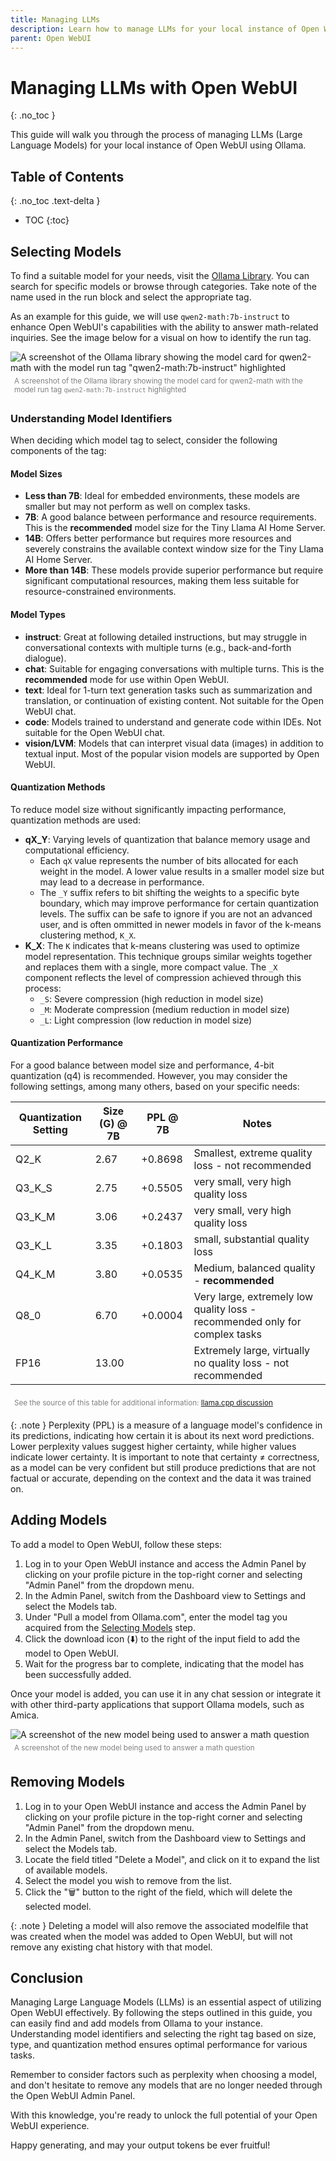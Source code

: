 ```yaml
---
title: Managing LLMs
description: Learn how to manage LLMs for your local instance of Open WebUI using Ollama.
parent: Open WebUI
---
```


# Managing LLMs with Open WebUI
{: .no_toc }

This guide will walk you through the process of managing LLMs (Large Language Models) for your local instance of Open WebUI using Ollama.

## Table of Contents
{: .no_toc .text-delta }

- TOC
{:toc}

## Selecting Models

To find a suitable model for your needs, visit the [Ollama Library](https://ollama.ai/library). You can search for specific models or browse through categories. Take note of the name used in the run block and select the appropriate tag.

As an example for this guide, we will use `qwen2-math:7b-instruct` to enhance Open WebUI's capabilities with the ability to answer math-related inquiries. See the image below for a visual on how to identify the run tag.

![A screenshot of the Ollama library showing the model card for qwen2-math with the model run tag "qwen2-math:7b-instruct" highlighted](./ollama_run_tag.png)
<span style="color: gray; font-size: smaller; padding: 6px; display: block;">A screenshot of the Ollama library showing the model card for qwen2-math with the model run tag `qwen2-math:7b-instruct` highlighted</span>

### Understanding Model Identifiers

When deciding which model tag to select, consider the following components of the tag:

#### Model Sizes

- **Less than 7B**: Ideal for embedded environments, these models are smaller but may not perform as well on complex tasks.
- **7B**: A good balance between performance and resource requirements. This is the **recommended** model size for the Tiny Llama AI Home Server.
- **14B**: Offers better performance but requires more resources and severely constrains the available context window size for the Tiny Llama AI Home Server.
- **More than 14B**: These models provide superior performance but require significant computational resources, making them less suitable for resource-constrained environments.

#### Model Types

*   **instruct**: Great at following detailed instructions, but may struggle in conversational contexts with multiple turns (e.g., back-and-forth dialogue).
*   **chat**: Suitable for engaging conversations with multiple turns. This is the **recommended** mode for use within Open WebUI.
*   **text**: Ideal for 1-turn text generation tasks such as summarization and translation, or continuation of existing content. Not suitable for the Open WebUI chat.
*   **code**: Models trained to understand and generate code within IDEs. Not suitable for the Open WebUI chat.
*   **vision/LVM**: Models that can interpret visual data (images) in addition to textual input. Most of the popular vision models are supported by Open WebUI.

#### Quantization Methods

To reduce model size without significantly impacting performance, quantization methods are used:

*   **qX_Y**: Varying levels of quantization that balance memory usage and computational efficiency. 
    *   Each `qX` value represents the number of bits allocated for each weight in the model. A lower value results in a smaller model size but may lead to a decrease in performance. 
    *   The `_Y` suffix refers to bit shifting the weights to a specific byte boundary, which may improve performance for certain quantization levels. The suffix can be safe to ignore if you are not an advanced user, and is often ommitted in newer models in favor of the k-means clustering method, `K_X`.
*   **K_X**: The `K` indicates that k-means clustering was used to optimize model representation. This technique groups similar weights together and replaces them with a single, more compact value. The `_X` component reflects the level of compression achieved through this process:
    *   `_S`: Severe compression (high reduction in model size)
    *   `_M`: Moderate compression (medium reduction in model size)
    *   `_L`: Light compression (low reduction in model size)

#### Quantization Performance

For a good balance between model size and performance, 4-bit quantization (q4) is recommended. However, you may consider the following settings, among many others, based on your specific needs:

| Quantization Setting | Size (G) @ 7B | PPL @ 7B | Notes                                       |
|---------------------|---------------|-----------------|---------------------------------------------|
| Q2_K                 | 2.67          | +0.8698         | Smallest, extreme quality loss - not recommended |
| Q3_K_S               | 2.75          | +0.5505         | very small, very high quality loss |
| Q3_K_M               | 3.06          | +0.2437         | very small, very high quality loss |
| Q3_K_L               | 3.35          | +0.1803         | small, substantial quality loss |
| Q4_K_M               | 3.80          | +0.0535         | Medium, balanced quality - **recommended**    |
| Q8_0                 | 6.70          | +0.0004         | Very large, extremely low quality loss - recommended only for complex tasks |
| FP16                 | 13.00         |                 | Extremely large, virtually no quality loss - not recommended |

<span style="color: gray; font-size: smaller; padding: 6px; display: block;">See the source of this table for additional information: [llama.cpp discussion](https://github.com/ggerganov/llama.cpp/discussions/2094#discussioncomment-6351796)</span>

{: .note }
Perplexity (PPL) is a measure of a language model's confidence in its predictions, indicating how certain it is about its next word predictions. Lower perplexity values suggest higher certainty, while higher values indicate lower certainty. It is important to note that certainty ≠ correctness, as a model can be very confident but still produce predictions that are not factual or accurate, depending on the context and the data it was trained on.

## Adding Models

To add a model to Open WebUI, follow these steps:

1. Log in to your Open WebUI instance and access the Admin Panel by clicking on your profile picture in the top-right corner and selecting "Admin Panel" from the dropdown menu.
2. In the Admin Panel, switch from the Dashboard view to Settings and select the Models tab.
3. Under "Pull a model from Ollama.com", enter the model tag you acquired from the [Selecting Models](#selecting-models) step.
4. Click the download icon (⬇️) to the right of the input field to add the model to Open WebUI.
5. Wait for the progress bar to complete, indicating that the model has been successfully added.

Once your model is added, you can use it in any chat session or integrate it with other third-party applications that support Ollama models, such as Amica.

![A screenshot of the new model being used to answer a math question](math_example.png)
<span style="color: gray; font-size: smaller; padding: 6px; display: block;">A screenshot of the new model being used to answer a math question</span>

## Removing Models

1. Log in to your Open WebUI instance and access the Admin Panel by clicking on your profile picture in the top-right corner and selecting "Admin Panel" from the dropdown menu.
2. In the Admin Panel, switch from the Dashboard view to Settings and select the Models tab.
3. Locate the field titled "Delete a Model", and click on it to expand the list of available models.
4. Select the model you wish to remove from the list.
5. Click the "🗑️" button to the right of the field, which will delete the selected model.

{: .note }
Deleting a model will also remove the associated modelfile that was created when the model was added to Open WebUI, but will not remove any existing chat history with that model.

## Conclusion

Managing Large Language Models (LLMs) is an essential aspect of utilizing Open WebUI effectively. By following the steps outlined in this guide, you can easily find and add models from Ollama to your instance. Understanding model identifiers and selecting the right tag based on size, type, and quantization method ensures optimal performance for various tasks.

Remember to consider factors such as perplexity when choosing a model, and don't hesitate to remove any models that are no longer needed through the Open WebUI Admin Panel.

With this knowledge, you're ready to unlock the full potential of your Open WebUI experience.

Happy generating, and may your output tokens be ever fruitful!
